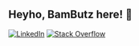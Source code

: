<!--
**BamButz/BamButz** is a ✨ _special_ ✨ repository because its `README.md` (this file) appears on your GitHub profile.

Here are some ideas to get you started:

- 🔭 I’m currently working on ...
- 🌱 I’m currently learning ...
- 👯 I’m looking to collaborate on ...
- 🤔 I’m looking for help with ...
- 💬 Ask me about ...
- 📫 How to reach me: ...
- 😄 Pronouns: ...
- ⚡ Fun fact: ...
-->

<h2>Heyho, BamButz here! 👋</h2>

[![LinkedIn](https://img.shields.io/badge/LinkedIn-grey?logo=Linkedin&logoColor=white&labelColor=blue)](https://www.linkedin.com/in/benjamin-j-343b82168/)
[![Stack Overflow](https://img.shields.io/badge/Stack%20Overflow-BamButz-0a0?logo=stack-overflow&logoColor=orange)](https://stackoverflow.com/users/12193649/bambutz)
